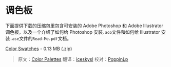 # 调色板

下面提供下载的压缩包里包含可安装的 Adobe Photoshop 和 Adobe Illustrator 调色板，以及一个介绍了如何给 Photoshop 安装`.aco`文件和如何给 Illustrator 安装`.ase`文件的`Read-Me.pdf`文档。

[Color Swatches](http://materialdesign.qiniudn.com/downloads/color_swatches.zip) - 0.13 MB (.zip)

> 原文：[Color Palettes](http://www.google.com/design/spec/resources/color-palettes.html)  翻译：[iceskysl](https://github.com/iceskysl)  校对：[PoppinLp](https://github.com/poppinlp)
